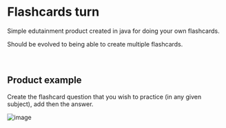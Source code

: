  
# Flashcards turn
Simple edutainment product created in java for doing your own flashcards. 

Should be evolved to being able to create multiple flashcards.
<br />  
<br />  

## Product example
Create the flashcard question that you wish to practice (in any given subject), add then the answer. 
<br />  

![image](https://user-images.githubusercontent.com/93657779/186868767-918b0744-2f9a-476f-a32a-d07dbd49b51d.png)

